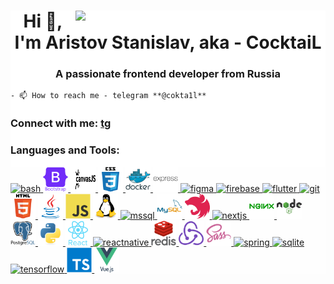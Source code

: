 <div style="background-color: white !important;">
    <img align="right" src="https://dailyillini.com/wp-content/uploads/2017/04/arm-orange-4-01-Recovered.gif"
         width="400"/>
    <h1 align="center">Hi 👋, I'm Aristov Stanislav, aka - CocktaiL</h1>
    <h3 align="center">A passionate frontend developer from Russia</h3>
    
    - 📫 How to reach me - telegram **@cokta1l**
    
<h3 align="left">Connect with me: <a href="https://web.telegram.org/k/#@cokta1l">tg</a></h3>
    <p align="left">
    </p>

<h3 align="left">Languages and Tools:</h3>
    <div style="background-color: rgba(253,253,253,0.56)" align="left"><a href="https://www.gnu.org/software/bash/" rel="noreferrer" target="_blank"> 
        <img
            alt="bash" height="40" src="https://www.vectorlogo.zone/logos/gnu_bash/gnu_bash-icon.svg" width="40"/> </a>
        <a href="https://getbootstrap.com" rel="noreferrer" target="_blank"> <img
                alt="bootstrap"
                height="40" src="https://raw.githubusercontent.com/devicons/devicon/master/icons/bootstrap/bootstrap-plain-wordmark.svg" width="40"/> </a> <a href="https://canvasjs.com" rel="noreferrer"
                                                                 target="_blank"> <img
                alt="canvasjs"
                height="40" src="https://raw.githubusercontent.com/Hardik0307/Hardik0307/master/assets/canvasjs-charts.svg" width="40"/> </a> <a href="https://www.w3schools.com/css/" rel="noreferrer"
                                                                target="_blank"> <img
                alt="css3"
                height="40" src="https://raw.githubusercontent.com/devicons/devicon/master/icons/css3/css3-original-wordmark.svg" width="40"/> </a> <a href="https://www.docker.com/" rel="noreferrer"
                                                            target="_blank"> <img
                alt="docker"
                height="40" src="https://raw.githubusercontent.com/devicons/devicon/master/icons/docker/docker-original-wordmark.svg" width="40"/> </a> <a href="https://expressjs.com" rel="noreferrer"
                                                              target="_blank"> <img
                alt="express"
                height="40" src="https://raw.githubusercontent.com/devicons/devicon/master/icons/express/express-original-wordmark.svg" width="40"/> </a> <a href="https://www.figma.com/" rel="noreferrer"
                                                               target="_blank"> <img
                alt="figma" height="40" src="https://www.vectorlogo.zone/logos/figma/figma-icon.svg" width="40"/> </a>
        <a href="https://firebase.google.com/" rel="noreferrer" target="_blank"> <img
                alt="firebase" height="40" src="https://www.vectorlogo.zone/logos/firebase/firebase-icon.svg"
                width="40"/> </a> <a href="https://flutter.dev" rel="noreferrer" target="_blank"> <img
                alt="flutter" height="40" src="https://www.vectorlogo.zone/logos/flutterio/flutterio-icon.svg"
                width="40"/> </a> <a href="https://git-scm.com/" rel="noreferrer" target="_blank"> <img
                alt="git" height="40" src="https://www.vectorlogo.zone/logos/git-scm/git-scm-icon.svg" width="40"/> </a>
        <a href="https://www.w3.org/html/" rel="noreferrer" target="_blank"> <img
                alt="html5"
                height="40" src="https://raw.githubusercontent.com/devicons/devicon/master/icons/html5/html5-original-wordmark.svg" width="40"/> </a> <a href="https://www.java.com" rel="noreferrer"
                                                             target="_blank"> <img
                alt="java" height="40"
                src="https://raw.githubusercontent.com/devicons/devicon/master/icons/java/java-original.svg" width="40"/> </a> <a href="https://developer.mozilla.org/en-US/docs/Web/JavaScript"
                                                 rel="noreferrer" target="_blank"> <img
                alt="javascript"
                height="40" src="https://raw.githubusercontent.com/devicons/devicon/master/icons/javascript/javascript-original.svg" width="40"/> </a> <a href="https://www.linux.org/" rel="noreferrer"
                                                                  target="_blank"> <img
                alt="linux"
                height="40" src="https://raw.githubusercontent.com/devicons/devicon/master/icons/linux/linux-original.svg" width="40"/> </a> <a href="https://www.microsoft.com/en-us/sql-server"
                                                             rel="noreferrer" target="_blank"> <img
                alt="mssql" height="40" src="https://www.svgrepo.com/show/303229/microsoft-sql-server-logo.svg"
                width="40"/> </a> <a href="https://www.mysql.com/" rel="noreferrer" target="_blank"> <img
                alt="mysql"
                height="40" src="https://raw.githubusercontent.com/devicons/devicon/master/icons/mysql/mysql-original-wordmark.svg" width="40"/> </a> <a href="https://nestjs.com/" rel="noreferrer"
                                                             target="_blank"> <img
                alt="nestjs"
                height="40" src="https://raw.githubusercontent.com/devicons/devicon/master/icons/nestjs/nestjs-plain.svg" width="40"/> </a> <a href="https://nextjs.org/" rel="noreferrer"
                                                              target="_blank"> <img
                alt="nextjs" height="40" src="https://cdn.worldvectorlogo.com/logos/nextjs-2.svg" width="40"/> </a> <a
                href="https://www.nginx.com" rel="noreferrer" target="_blank"> <img
                alt="nginx"
                height="40" src="https://raw.githubusercontent.com/devicons/devicon/master/icons/nginx/nginx-original.svg" width="40"/> </a> <a href="https://nodejs.org" rel="noreferrer" target="_blank">
            <img alt="nodejs"
                 height="40" src="https://raw.githubusercontent.com/devicons/devicon/master/icons/nodejs/nodejs-original-wordmark.svg" width="40"/> </a> <a href="https://www.postgresql.org" rel="noreferrer"
                                                               target="_blank"> <img
                alt="postgresql"
                height="40" src="https://raw.githubusercontent.com/devicons/devicon/master/icons/postgresql/postgresql-original-wordmark.svg" width="40"/> </a> <a href="https://www.python.org" rel="noreferrer"
                                                                  target="_blank"> <img
                alt="python"
                height="40" src="https://raw.githubusercontent.com/devicons/devicon/master/icons/python/python-original.svg" width="40"/> </a> <a href="https://reactjs.org/" rel="noreferrer"
                                                              target="_blank"> <img
                alt="react"
                height="40" src="https://raw.githubusercontent.com/devicons/devicon/master/icons/react/react-original-wordmark.svg" width="40"/> </a> <a href="https://reactnative.dev/" rel="noreferrer"
                                                             target="_blank"> <img
                alt="reactnative" height="40" src="https://reactnative.dev/img/header_logo.svg" width="40"/> </a> <a
                href="https://redis.io" rel="noreferrer" target="_blank"> <img
                alt="redis"
                height="40" src="https://raw.githubusercontent.com/devicons/devicon/master/icons/redis/redis-original-wordmark.svg" width="40"/> </a> <a href="https://redux.js.org" rel="noreferrer"
                                                             target="_blank"> <img
                alt="redux"
                height="40" src="https://raw.githubusercontent.com/devicons/devicon/master/icons/redux/redux-original.svg" width="40"/> </a> <a href="https://sass-lang.com" rel="noreferrer"
                                                             target="_blank"> <img
                alt="sass" height="40"
                src="https://raw.githubusercontent.com/devicons/devicon/master/icons/sass/sass-original.svg" width="40"/> </a> <a href="https://spring.io/" rel="noreferrer" target="_blank"> <img
                alt="spring" height="40" src="https://www.vectorlogo.zone/logos/springio/springio-icon.svg" width="40"/>
        </a> <a href="https://www.sqlite.org/" rel="noreferrer" target="_blank"> <img
                alt="sqlite" height="40" src="https://www.vectorlogo.zone/logos/sqlite/sqlite-icon.svg" width="40"/>
        </a> <a href="https://www.tensorflow.org" rel="noreferrer" target="_blank"> <img
                alt="tensorflow" height="40" src="https://www.vectorlogo.zone/logos/tensorflow/tensorflow-icon.svg"
                width="40"/> </a> <a href="https://www.typescriptlang.org/" rel="noreferrer" target="_blank"> <img
                alt="typescript"
                height="40" src="https://raw.githubusercontent.com/devicons/devicon/master/icons/typescript/typescript-original.svg" width="40"/> </a> <a href="https://vuejs.org/" rel="noreferrer"
                                                                  target="_blank"> <img
                alt="vuejs"
                height="40" src="https://raw.githubusercontent.com/devicons/devicon/master/icons/vuejs/vuejs-original-wordmark.svg" width="40"/> </a></div>

</div>
